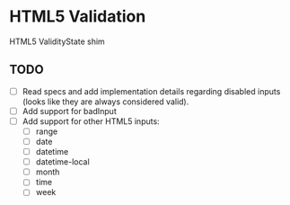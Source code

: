 # HTML5 Validation

HTML5 ValidityState shim

## TODO

* [ ] Read specs and add implementation details regarding disabled inputs (looks like they are always considered valid).
* [ ] Add support for badInput
* [ ] Add support for other HTML5 inputs:
  * [ ] range
  * [ ] date
  * [ ] datetime
  * [ ] datetime-local
  * [ ] month
  * [ ] time
  * [ ] week
